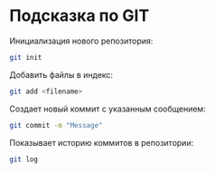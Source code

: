 # Подсказка по GIT

Инициализация нового репозитория:

```sh
git init
```

Добавить файлы в индекс:

```sh
git add <filename>
```

Создает новый коммит с указанным сообщением:

```sh
git commit -m "Message"
```

Показывает историю коммитов в репозитории:

```sh
git log
```
